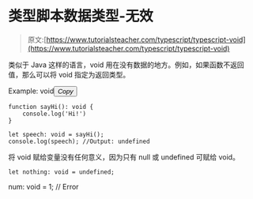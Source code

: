 # 类型脚本数据类型-无效

> 原文:[https://www.tutorialsteacher.com/typescript/typescript-void](https://www.tutorialsteacher.com/typescript/typescript-void)

类似于 Java 这样的语言，void 用在没有数据的地方。例如，如果函数不返回值，那么可以将 void 指定为返回类型。

Example: void<button class="copy-btn pull-right" title="Copy example code">*Copy*</button> 

```
function sayHi(): void { 
    console.log('Hi!')
} 

let speech: void = sayHi(); 
console.log(speech); //Output: undefined 
```

将 void 赋给变量没有任何意义，因为只有 null 或 undefined 可赋给 void。

```
let nothing: void = undefined;
```

num: void = 1; // Error 
```